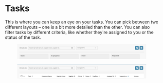 # Tasks

This is where you can keep an eye on your tasks. You can pick between two different layouts – one is a bit more detailed than the other. You can also filter tasks by different criteria, like whether they're assigned to you or the status of the task.

<figure><img src="../../.gitbook/assets/image (235).png" alt=""><figcaption></figcaption></figure>

<figure><img src="../../.gitbook/assets/image (236).png" alt=""><figcaption></figcaption></figure>
